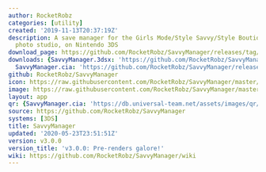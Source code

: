 ```yaml
---
author: RocketRobz
categories: [utility]
created: '2019-11-13T20:37:19Z'
description: A save manager for the Girls Mode/Style Savvy/Style Boutique games, and
  photo studio, on Nintendo 3DS
download_page: https://github.com/RocketRobz/SavvyManager/releases/tag/v3.0.0
downloads: {SavvyManager.3dsx: 'https://github.com/RocketRobz/SavvyManager/releases/download/v3.0.0/SavvyManager.3dsx',
  SavvyManager.cia: 'https://github.com/RocketRobz/SavvyManager/releases/download/v3.0.0/SavvyManager.cia'}
github: RocketRobz/SavvyManager
icon: https://raw.githubusercontent.com/RocketRobz/SavvyManager/master/app/icon.png
image: https://raw.githubusercontent.com/RocketRobz/SavvyManager/master/app/banner.png
layout: app
qr: {SavvyManager.cia: 'https://db.universal-team.net/assets/images/qr/savvymanager.cia.png'}
source: https://github.com/RocketRobz/SavvyManager
systems: [3DS]
title: SavvyManager
updated: '2020-05-23T23:51:51Z'
version: v3.0.0
version_title: 'v3.0.0: Pre-renders galore!'
wiki: https://github.com/RocketRobz/SavvyManager/wiki
---
```

